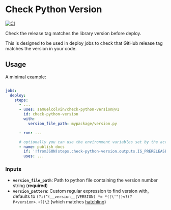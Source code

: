 # Check Python Version

[![CI](https://github.com/samuelcolvin/check-python-version/actions/workflows/ci.yml/badge.svg?branch=main)](https://github.com/samuelcolvin/check-python-version/actions/workflows/ci.yml)

Check the release tag matches the library version before deploy.

This is designed to be used in deploy jobs to check that GitHub release tag matches the version in your code.

## Usage

A minimal example:

```yaml

jobs:
  deploy:
    steps:
      - ...
      - uses: samuelcolvin/check-python-version@v1
        id: check-python-version
        with:
          version_file_path: mypackage/version.py

      - run: ...

      # optionally you can use the environment variables set by the action later
      - name: publish docs
        if: '!fromJSON(steps.check-python-version.outputs.IS_PRERELEASE)'
        uses: ...
```

### Inputs

* **`version_file_path`**: Path to python file containing the version number string (**required**)
* **`version_pattern`**: Custom regular expression to find version with,
  defaults to `(?i)^(__version__|VERSION) *= *([\'"])v?(?P<version>.+?)\2` 
  (which matches [hatchling](https://hatch.pypa.io/latest/plugins/build-hook/version/))
